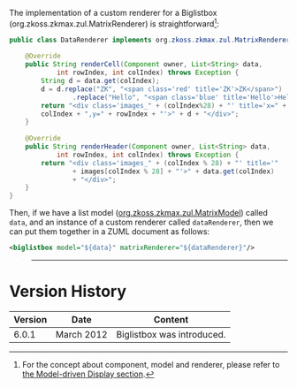 The implementation of a custom renderer for a Biglistbox
(<javadoc type="interface">org.zkoss.zkmax.zul.MatrixRenderer</javadoc>)
is straightforward[^1]:

```java
public class DataRenderer implements org.zkoss.zkmax.zul.MatrixRenderer<List<String>> {
 
    @Override
    public String renderCell(Component owner, List<String> data,
            int rowIndex, int colIndex) throws Exception {
        String d = data.get(colIndex);
        d = d.replace("ZK", "<span class='red' title='ZK'>ZK</span>")
                .replace("Hello", "<span class='blue' title='Hello'>Hello</span>");
        return "<div class='images_" + (colIndex%28) + "' title='x=" +
        colIndex + ",y=" + rowIndex + "'>" + d + "</div>";
    }
 
    @Override
    public String renderHeader(Component owner, List<String> data,
            int rowIndex, int colIndex) throws Exception {
        return "<div class='images_" + (colIndex % 28) + "' title='"
                + images[colIndex % 28] + "'>" + data.get(colIndex)
                + "</div>";
    }
}
```

Then, if we have a list model
([org.zkoss.zkmax.zul.MatrixModel](https://www.zkoss.org/javadoc/latest/zk/org/zkoss/zkmax/zul/MatrixModel.html)) called `data`, and
an instance of a custom renderer called `dataRenderer`, then we can put
them together in a ZUML document as follows:

```xml
<biglistbox model="${data}" matrixRenderer="${dataRenderer}"/>
```

> ------------------------------------------------------------------------
>
> <references/>

# Version History

| Version | Date       | Content                    |
|---------|------------|----------------------------|
| 6.0.1   | March 2012 | Biglistbox was introduced. |

[^1]: For the concept about component, model and renderer, please refer
    to [the Model-driven Display section]({{site.baseurl}}/zk_dev_ref/mvc/model/list_model#Model-driven_Display).

